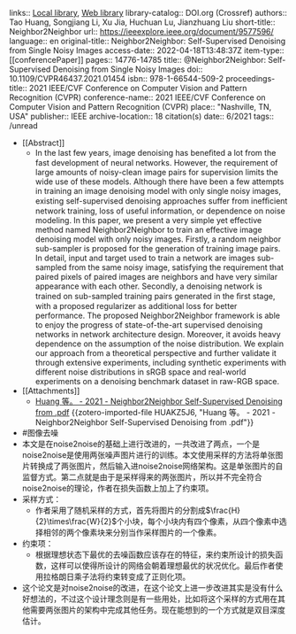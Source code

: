 links:: [Local library](zotero://select/library/items/2Q6L32CN), [Web library](https://www.zotero.org/users/8746250/items/2Q6L32CN)
library-catalog:: DOI.org (Crossref)
authors:: Tao Huang, Songjiang Li, Xu Jia, Huchuan Lu, Jianzhuang Liu
short-title:: Neighbor2Neighbor
url:: https://ieeexplore.ieee.org/document/9577596/
language:: en
original-title:: Neighbor2Neighbor: Self-Supervised Denoising from Single Noisy Images
access-date:: 2022-04-18T13:48:37Z
item-type:: [[conferencePaper]]
pages:: 14776-14785
title:: @Neighbor2Neighbor: Self-Supervised Denoising from Single Noisy Images
doi:: 10.1109/CVPR46437.2021.01454
isbn:: 978-1-66544-509-2
proceedings-title:: 2021 IEEE/CVF Conference on Computer Vision and Pattern Recognition (CVPR)
conference-name:: 2021 IEEE/CVF Conference on Computer Vision and Pattern Recognition (CVPR)
place:: "Nashville, TN, USA"
publisher:: IEEE
archive-location:: 18 citation(s)
date:: 6/2021
tags:: /unread

- [[Abstract]]
	- In the last few years, image denoising has beneﬁted a lot from the fast development of neural networks. However, the requirement of large amounts of noisy-clean image pairs for supervision limits the wide use of these models. Although there have been a few attempts in training an image denoising model with only single noisy images, existing self-supervised denoising approaches suffer from inefﬁcient network training, loss of useful information, or dependence on noise modeling. In this paper, we present a very simple yet effective method named Neighbor2Neighbor to train an effective image denoising model with only noisy images. Firstly, a random neighbor sub-sampler is proposed for the generation of training image pairs. In detail, input and target used to train a network are images sub-sampled from the same noisy image, satisfying the requirement that paired pixels of paired images are neighbors and have very similar appearance with each other. Secondly, a denoising network is trained on sub-sampled training pairs generated in the ﬁrst stage, with a proposed regularizer as additional loss for better performance. The proposed Neighbor2Neighbor framework is able to enjoy the progress of state-of-the-art supervised denoising networks in network architecture design. Moreover, it avoids heavy dependence on the assumption of the noise distribution. We explain our approach from a theoretical perspective and further validate it through extensive experiments, including synthetic experiments with different noise distributions in sRGB space and real-world experiments on a denoising benchmark dataset in raw-RGB space.
- [[Attachments]]
	- [Huang 等。 - 2021 - Neighbor2Neighbor Self-Supervised Denoising from .pdf](zotero://select/library/items/HUAKZ5J6) {{zotero-imported-file HUAKZ5J6, "Huang 等。 - 2021 - Neighbor2Neighbor Self-Supervised Denoising from .pdf"}}
- #图像去噪
- 本文是在noise2noise的基础上进行改进的，一共改进了两点，一个是noise2noise是使用两张噪声图片进行的训练。本文使用采样的方法将单张图片转换成了两张图片，然后输入进noise2noise网络架构。这是单张图片的自监督方式。第二点就是由于是采样得来的两张图片，所以并不完全符合noise2noise的理论，作者在损失函数上加上了约束项。
- 采样方式：
	- 作者采用了随机采样的方式，首先将图片的分割成$\frac{H}{2}\times\frac{W}{2}$个小块，每个小块内有四个像素，从四个像素中选择相邻的两个像素块来分别当作采样图片的一个像素。
- 约束项：
	- 根据理想状态下最优的去噪函数应该存在的特征，来约束所设计的损失函数，这样可以使得所设计的网络会朝着理想最优的状况优化。最后作者使用拉格朗日乘子法将约束转变成了正则化项。
- 这个论文是对noise2noise的改进，在这个论文上进一步改进其实是没有什么好想法的，不过这个设计理念则是有一些用处，比如将这个采样的方式用在其他需要两张图片的架构中完成其他任务。现在能想到的一个方式就是双目深度估计。